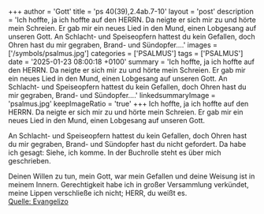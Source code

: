 +++
author = 'Gott'
title = 'ps 40(39),2.4ab.7-10'
layout = 'post'
description = 'Ich hoffte, ja ich hoffte auf den HERRN.  Da neigte er sich mir zu und hörte mein Schreien. Er gab mir ein neues Lied in den Mund, einen Lobgesang auf unseren Gott.  An Schlacht- und Speiseopfern hattest du kein Gefallen,  doch Ohren hast du mir gegraben,  Brand- und Sündopfer....'
images = ['/symbols/psalmus.jpg']
categories = ['PSALMUS']
tags = ['PSALMUS']
date = '2025-01-23 08:00:18 +0100'
summary = 'Ich hoffte, ja ich hoffte auf den HERRN.  Da neigte er sich mir zu und hörte mein Schreien. Er gab mir ein neues Lied in den Mund, einen Lobgesang auf unseren Gott.  An Schlacht- und Speiseopfern hattest du kein Gefallen,  doch Ohren hast du mir gegraben,  Brand- und Sündopfer....'
linkedsummaryImage = 'psalmus.jpg'
keepImageRatio = 'true'
+++
Ich hoffte, ja ich hoffte auf den HERRN. 
Da neigte er sich mir zu und hörte mein Schreien.
Er gab mir ein neues Lied in den Mund,
einen Lobgesang auf unseren Gott.

An Schlacht- und Speiseopfern hattest du kein Gefallen, 
doch Ohren hast du mir gegraben, 
Brand- und Sündopfer hast du nicht gefordert.<!--more-->
Da habe ich gesagt: Siehe, ich komme. 
In der Buchrolle steht es über mich geschrieben.

Deinen Willen zu tun, mein Gott, war mein Gefallen 
und deine Weisung ist in meinem Innern.
Gerechtigkeit habe ich in großer Versammlung verkündet, 
meine Lippen verschließe ich nicht; HERR, du weißt es.<br> [Quelle: Evangelizo](https://evangeliumtagfuertag.org/DE/gospel)